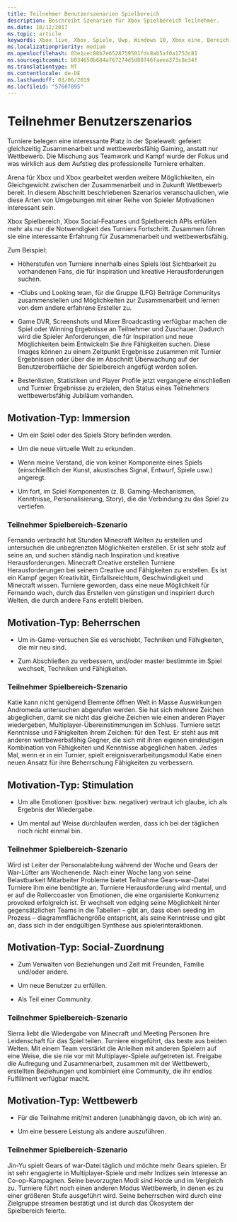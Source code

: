 ```yaml
---
title: Teilnehmer Benutzerszenarien Spielbereich
description: Beschreibt Szenarien für Xbox Spielbereich Teilnehmer.
ms.date: 10/12/2017
ms.topic: article
keywords: Xbox live, Xbox, Spiele, Uwp, Windows 10, Xbox eine, Bereich, -Turniers, ux
ms.localizationpriority: medium
ms.openlocfilehash: 03e1cec88b7e6528759501fdc8ab5af0a1753c81
ms.sourcegitcommit: b034650b684a767274d5d88746faeea373c8e34f
ms.translationtype: MT
ms.contentlocale: de-DE
ms.lasthandoff: 03/06/2019
ms.locfileid: "57607895"
---
```

# <a name="participant-user-scenarios"></a>Teilnehmer Benutzerszenarios

Turniere belegen eine interessante Platz in der Spielewelt: gefeiert gleichzeitig Zusammenarbeit und wettbewerbsfähig Gaming, anstatt nur Wettbewerb. Die Mischung aus Teamwork und Kampf wurde der Fokus und was wirklich aus dem Aufstieg des professionelle Turniere erhalten.

Arena für Xbox und Xbox gearbeitet werden weitere Möglichkeiten, ein Gleichgewicht zwischen der Zusammenarbeit und in Zukunft Wettbewerb bereit. In diesem Abschnitt beschriebenen Szenarios veranschaulichen, wie diese Arten von Umgebungen mit einer Reihe von Spieler Motivationen interessant sein.

Xbox Spielbereich, Xbox Social-Features und Spielbereich APIs erfüllen mehr als nur die Notwendigkeit des Turniers Fortschritt. Zusammen führen sie eine interessante Erfahrung für Zusammenarbeit und wettbewerbsfähig.

Zum Beispiel:

* Höherstufen von Turniere innerhalb eines Spiels löst Sichtbarkeit zu vorhandenen Fans, die für Inspiration und kreative Herausforderungen suchen.

* -Clubs und Looking team, für die Gruppe (LFG) Beiträge Communitys zusammenstellen und Möglichkeiten zur Zusammenarbeit und lernen von dem andere erfahrene Ersteller zu.

* Game DVR, Screenshots und Mixer Broadcasting verfügbar machen die Spiel oder Winning Ergebnisse an Teilnehmer und Zuschauer. Dadurch wird die Spieler Anforderungen, die für Inspiration und neue Möglichkeiten beim Entwickeln Sie ihre Fähigkeiten suchen. Diese Images können zu einem Zeitpunkt Ergebnisse zusammen mit Turnier Ergebnissen oder über die im Abschnitt Überwachung auf der Benutzeroberfläche der Spielbereich angefügt werden sollen.

* Bestenlisten, Statistiken und Player Profile jetzt vergangene einschließen und Turnier Ergebnisse zu erzielen, den Status eines Teilnehmers wettbewerbsfähig Jubiläum vorhanden.

## <a name="motivation-type-immersion"></a>Motivation-Typ: Immersion

* Um ein Spiel oder des Spiels Story befinden werden.

* Um die neue virtuelle Welt zu erkunden.

* Wenn meine Verstand, die von keiner Komponente eines Spiels (einschließlich der Kunst, akustisches Signal, Entwurf, Spiele usw.) angeregt.

* Um fort, im Spiel Komponenten (z. B. Gaming-Mechanismen, Kenntnisse, Personalisierung, Story), die die Verbindung zu das Spiel zu vertiefen.

### <a name="arena-participant-scenario"></a>Teilnehmer Spielbereich-Szenario

Fernando verbracht hat Stunden Minecraft Welten zu erstellen und untersuchen die unbegrenzten Möglichkeiten erstellen. Er ist sehr stolz auf seine an, und suchen ständig nach Inspiration und kreative Herausforderungen. Minecraft Creative erstellen Turniere Herausforderungen bei seinem Creative und Fähigkeiten zu erstellen. Es ist ein Kampf gegen Kreativität, Einfallsreichtum, Geschwindigkeit und Minecraft wissen. Turniere geworden, dass eine neue Möglichkeit für Fernando wach, durch das Erstellen von günstigen und inspiriert durch Welten, die durch andere Fans erstellt bleiben.

## <a name="motivation-type-mastery"></a>Motivation-Typ: Beherrschen

* Um in-Game-versuchen Sie es verschiebt, Techniken und Fähigkeiten, die mir neu sind.

* Zum Abschließen zu verbessern, und/oder master bestimmte im Spiel wechselt, Techniken und Fähigkeiten.

### <a name="arena-participant-scenario"></a>Teilnehmer Spielbereich-Szenario

Katie kann nicht genügend Elemente öffnen Welt in Masse Auswirkungen Andromeda untersuchen abgerufen werden. Sie hat sich mehrere Zeichen abgeglichen, damit sie nicht das gleiche Zeichen wie einen anderen Player wiedergeben, Multiplayer-Übereinstimmungen im Schluss. Turniere setzt Kenntnisse und Fähigkeiten ihrem Zeichen: für den Test. Er steht aus mit anderen wettbewerbsfähig Gegner, die sich mit ihren eigenen eindeutigen Kombination von Fähigkeiten und Kenntnisse abgeglichen haben. Jedes Mal, wenn er in ein Turnier, spielt ereignisverarbeitungsmodul Katie einen neuen Ansatz für ihre Beherrschung Fähigkeiten zu verbessern.

## <a name="motivation-type-stimulation"></a>Motivation-Typ: Stimulation

* Um alle Emotionen (positiver bzw. negativer) vertraut ich glaube, ich als Ergebnis der Wiedergabe.

* Um mental auf Weise durchlaufen werden, dass ich bei der täglichen noch nicht einmal bin.

### <a name="arena-participant-scenario"></a>Teilnehmer Spielbereich-Szenario

Wird ist Leiter der Personalabteilung während der Woche und Gears der War-Lüfter am Wochenende. Nach einer Woche lang von seine Belastbarkeit Mitarbeiter Probleme bietet Teilnahme Gears-war-Datei Turniere ihm eine benötigte an. Turniere Herausforderung wird mental, und er auf die Rollercoaster von Emotionen, die eine organisierte Konkurrenz provoked erfolgreich ist. Er wechselt von edging seine Möglichkeit hinter gegensätzlichen Teams in die Tabellen – gibt an, dass oben seeding im Prozess – diagrammflächengröße entspricht, als seine Kenntnisse und gibt an, dass sich in der endgültigen Synthese aus spielerinteraktionen.

## <a name="motivation-type-social-affiliation"></a>Motivation-Typ: Social-Zuordnung

* Zum Verwalten von Beziehungen und Zeit mit Freunden, Familie und/oder andere.

* Um neue Benutzer zu erfüllen.

* Als Teil einer Community.

### <a name="arena-participant-scenario"></a>Teilnehmer Spielbereich-Szenario

Sierra liebt die Wiedergabe von Minecraft und Meeting Personen ihre Leidenschaft für das Spiel teilen. Turniere eingeführt, das beste aus beiden Welten. Mit einem Team verstärkt die Anleihen mit anderen Spielern auf eine Weise, die sie nie vor mit Multiplayer-Spiele aufgetreten ist. Freigabe die Aufregung und Zusammenarbeit, zusammen mit der Wettbewerb, erstellten Beziehungen und kombiniert eine Community, die ihr endlos Fulfillment verfügbar macht.

## <a name="motivation-type-competition"></a>Motivation-Typ: Wettbewerb

* Für die Teilnahme mit/mit anderen (unabhängig davon, ob ich win) an.

* Um eine bessere Leistung als andere auszuführen.

### <a name="arena-participant-scenario"></a>Teilnehmer Spielbereich-Szenario

Jin-Yu spielt Gears of war-Datei täglich und möchte mehr Gears spielen. Er ist sehr engagierte in Multiplayer-Spiele und mehr Indizes sein Interesse an Co-op-Kampagnen. Seine bevorzugten Modi sind Horde und im Vergleich zu. Turniere führt noch einen anderen Modus Wettbewerb, in denen es zu einer größeren Stufe ausgeführt wird. Seine beherrschen wird durch eine Zielgruppe streamen bestätigt und ist durch das Ökosystem der Spielbereich feierte.
